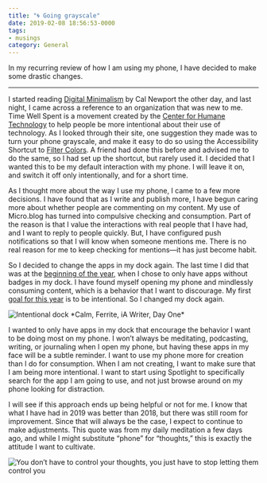 ```yaml
---
title: "🌀 Going grayscale"
date: 2019-02-08 18:56:53-0000
tags:
- musings
category: General
---
```


In my recurring review of how I am using my phone, I have decided to make some drastic changes.

***

I started reading [Digital Minimalism](http://calnewport.com/books/digital-minimalism/) by Cal Newport the other day, and last night, I came across a reference to an organization that was new to me. Time Well Spent is a movement created by the [Center for Humane Technology](http://humanetech.com/) to help people be more intentional about their use of technology. As I looked through their site, one suggestion they made was to turn your phone grayscale, and make it easy to do so using the Accessibility Shortcut to [Filter Colors](https://support.apple.com/en-us/HT207025). A friend had done this before and advised me to do the same, so I had set up the shortcut, but rarely used it. I decided that I wanted this to be my default interaction with my phone. I will leave it on, and switch it off only intentionally, and for a short time.

As I thought more about the way I use my phone, I came to a few more decisions. I have found that as I write and publish more, I have begun caring more about whether people are commenting on my content. My use of Micro.blog has turned into compulsive checking and consumption. Part of the reason is that I value the interactions with real people that I have had, and I want to reply to people quickly. But, I have configured push notifications so that I will know when someone mentions me. There is no real reason for me to keep checking for mentions—it has just become habit.

So I decided to change the apps in my dock again. The last time I did that was at the [beginning of the year](https://www.bennorris.org/2019/01/02/reorganizing-my-dock.html), when I chose to only have apps without badges in my dock. I have found myself opening my phone and mindlessly consuming content, which is a behavior that I want to discourage. My first [goal for this year](https://www.bennorris.org/2019/01/01/my-goals.html) is to be intentional. So I changed my dock again.

<img src="https://www.bennorris.blog/uploads/2019/dba16befef.jpg" alt="Intentional dock" />
*Calm, Ferrite, iA Writer, Day One*

I wanted to only have apps in my dock that encourage the behavior I want to be doing most on my phone. I won’t always be meditating, podcasting, writing, or journaling when I open my phone, but having these apps in my face will be a subtle reminder. I want to use my phone more for creation than I do for consumption. When I am not creating, I want to make sure that I am being more intentional. I want to start using Spotlight to specifically search for the app I am going to use, and not just browse around on my phone looking for distraction.

I will see if this approach ends up being helpful or not for me. I know that what I have had in 2019 was better than 2018, but there was still room for improvement. Since that will always be the case, I expect to continue to make adjustments. This quote was from my daily meditation a few days ago, and while I might substitute “phone” for “thoughts,” this is exactly the attitude I want to cultivate.

<img src="https://www.bennorris.blog/uploads/2019/27724cb2ef.jpg" alt="You don’t have to control your thoughts, you just have to stop letting them control you" />